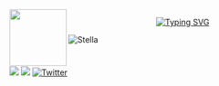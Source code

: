 
<img align='left' src='https://user-images.githubusercontent.com/5713670/87202985-820dcb80-c2b6-11ea-9f56-7ec461c497c3.gif' width='100'>
<p align="center">
  <a href="https://git.io/typing-svg"><img src="https://readme-typing-svg.demolab.com?font=Fira+Code&weight=100&duration=4000&pause=500&color=AF39F7&center=true&vCenter=true&multiline=true&random=false&width=550&height=100&lines=Desenvolvimento+de+Software+Multiplataforma;Sempre+em+busca+de+novos+desafios;Cada+linha+%C3%A9+um+novo+aprendizado" alt="Typing SVG" /></a>
</p>


![Stella](https://github.com/StellaSoares14/StellaSoares14/assets/129445948/4779546d-4b91-46a9-a556-12588467d9aa)


# 
<div> 
  
  <a href = "mailto:stellasoaresdasilva@gmail.com"><img src="https://img.shields.io/badge/-Gmail-%23333?style=for-the-badge&logo=gmail&logoColor=white" target="_blank"></a>
  <a href="https://www.linkedin.com/in/stella-soares-da-silva" target="_blank"><img src="https://img.shields.io/badge/-LinkedIn-%230077B5?style=for-the-badge&logo=linkedin&logoColor=white" target="_blank"></a> 
  <a href="https://twitter.com/S14Stella" target="_blank"><img alt="Twitter" src="https://img.shields.io/badge/twitter-%231DA1F2.svg?&style=for-the-badge&logo=twitter&logoColor=white" /></a>
  
</div>
